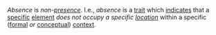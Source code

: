 *Absence* is *non-[presence](https://github.com/gcassel/Modular-Organization-Terminology/blob/master/terms/presence.md)*.  I.e., *absence* is a [trait](https://github.com/gcassel/Modular-Organization-Terminology/new/master/terms/trait.md) which [indicates](https://github.com/gcassel/Modular-Organization-Terminology/new/master/terms/indicate.md) that a [specific](https://github.com/gcassel/Modular-Organization-Terminology/new/master/terms/specific.md) [element](https://github.com/gcassel/Modular-Organization-Terminology/new/master/terms/element.md) *does not occupy a specific [location](https://github.com/gcassel/Modular-Organization-Terminology/new/master/terms/location.md)* within a specific ([formal](https://github.com/gcassel/Modular-Organization-Terminology/new/master/terms/form.md) *or* [conceptual](https://github.com/gcassel/Modular-Organization-Terminology/new/master/terms/concept.md)) [context](https://github.com/gcassel/Modular-Organization-Terminology/new/master/terms/context.md).
